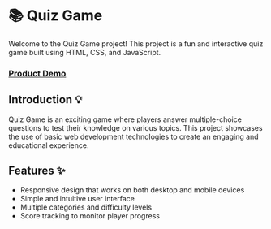 # 📚 Quiz Game

Welcome to the Quiz Game project! This project is a fun and interactive quiz game built using HTML, CSS, and JavaScript.
### [Product Demo](https://abdulrahman-mohamed-amin.github.io/Quiz-Game/)
## Introduction 💡

Quiz Game is an exciting game where players answer multiple-choice questions to test their knowledge on various topics. This project showcases the use of basic web development technologies to create an engaging and educational experience.

## Features ✨

- Responsive design that works on both desktop and mobile devices
- Simple and intuitive user interface
- Multiple categories and difficulty levels
- Score tracking to monitor player progress
